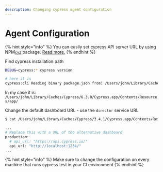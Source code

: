 ```yaml
---
description: Changing cypress agent configuration
---
```


# Agent Configuration

{% hint style="info" %}
You can easily set cypress API server URL by using NPM[`cy2`](https://www.npmjs.com/package/cy2) package.  [Read more.](cy2.md)
{% endhint %}

Find cypress installation path

```bash
DEBUG=cypress:* cypress version

# here it is
cypress:cli Reading binary package.json from: /Users/john/Library/Caches/Cypress/3.4.1/Cypress.app/Contents/Resources/app/package.json +0ms
```

In my case it is: `/Users/john/Library/Caches/Cypress/6.3.0/Cypress.app/Contents/Resources/app/`

Change the default dashboard URL - use the  `director` service URL

```bash
$ cat /Users/john/Library/Caches/Cypress/3.4.1/Cypress.app/Contents/Resources/app/packages/server/config/app.yml

...
# Replace this with a URL of the alternative dashboard
production:
  # api_url: "https://api.cypress.io/"
  api_url: "http://localhost:1234/"
...
```

{% hint style="info" %}
Make sure to change the configuration on every machine that runs cypress test in your CI environment
{% endhint %}




